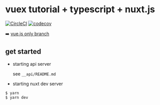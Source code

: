 # vuex tutorial + typescript + nuxt.js

[![CircleCI](https://circleci.com/gh/Yama-Tomo/vue-vuex-typescript-sample/tree/nuxt.svg?style=shield)](https://circleci.com/gh/Yama-Tomo/vue-vuex-typescript-sample/tree/nuxt)
[![codecov](https://codecov.io/gh/Yama-Tomo/vue-vuex-typescript-sample/branch/nuxt/graph/badge.svg)](https://codecov.io/gh/Yama-Tomo/vue-vuex-typescript-sample)

:arrow_right: [vue.js only branch](https://github.com/Yama-Tomo/vue-vuex-typescript-sample/tree/vue)

## get started

- starting api server

  see `__api/README.md`

- starting nuxt dev server

```
$ yarn
$ yarn dev
```

